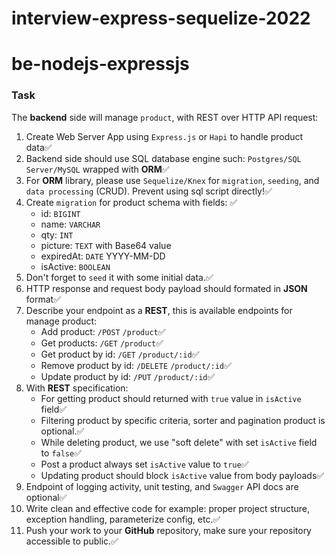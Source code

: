 # interview-express-sequelize-2022

# be-nodejs-expressjs

### Task
The **backend** side will manage `product`, with REST over HTTP API request:
1. Create Web Server App using `Express.js` or `Hapi` to handle product data✅
2. Backend side should use SQL database engine such: `Postgres/SQL Server/MySQL` wrapped with **ORM**✅
3. For **ORM** library, please use `Sequelize/Knex` for `migration`, `seeding`, and `data processing` (CRUD). Prevent using sql script directly!✅
4. Create `migration` for product schema with fields: ✅
    * id: `BIGINT`
    * name: `VARCHAR`
    * qty: `INT`
    * picture: `TEXT` with Base64 value
    * expiredAt: `DATE` YYYY-MM-DD
    * isActive: `BOOLEAN`
5. Don't forget to `seed` it with some initial data.✅
6. HTTP response and request body payload should formated in **JSON** format✅
7. Describe your endpoint as a **REST**, this is available endpoints for manage product:
    * Add product: `/POST` `/product`✅
    * Get products: `/GET` `/product`✅
    * Get product by id: `/GET` `/product/:id`✅
    * Remove product by id: `/DELETE` `/product/:id`✅
    * Update product by id: `/PUT` `/product/:id`✅
6. With **REST** specification:
    * For getting product should returned with `true` value in `isActive` field✅
    * Filtering product by specific criteria, sorter and pagination product is optional.✅
    * While deleting product, we use "soft delete" with set `isActive` field to `false`✅
    * Post a product always set `isActive` value to `true`✅
    * Updating product should block `isActive` value from body payloads✅
7. Endpoint of logging activity, unit testing, and `Swagger` API docs are optional✅
8. Write clean and effective code for example: proper project structure, exception handling, parameterize config, etc.✅
9. Push your work to your **GitHub** repository, make sure your repository accessible to public.✅
